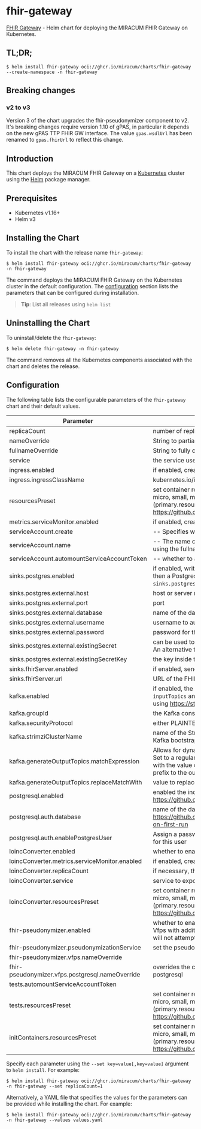 # fhir-gateway

[FHIR Gateway](https://github.com/miracum/fhir-gateway) - Helm chart for deploying the MIRACUM FHIR Gateway on Kubernetes.

## TL;DR;

```console
$ helm install fhir-gateway oci://ghcr.io/miracum/charts/fhir-gateway --create-namespace -n fhir-gateway
```

## Breaking changes

### v2 to v3

Version 3 of the chart upgrades the fhir-pseudonymizer component to v2. It's breaking changes require version 1.10 of gPAS, in particular it depends
on the new gPAS TTP FHIR GW interface. The value `gpas.wsdlUrl` has been renamed to `gpas.fhirUrl` to reflect this change.

## Introduction

This chart deploys the MIRACUM FHIR Gateway on a [Kubernetes](http://kubernetes.io) cluster using the [Helm](https://helm.sh) package manager.

## Prerequisites

- Kubernetes v1.16+
- Helm v3

## Installing the Chart

To install the chart with the release name `fhir-gateway`:

```console
$ helm install fhir-gateway oci://ghcr.io/miracum/charts/fhir-gateway -n fhir-gateway
```

The command deploys the MIRACUM FHIR Gateway on the Kubernetes cluster in the default configuration. The [configuration](#configuration) section lists the parameters that can be configured during installation.

> **Tip**: List all releases using `helm list`

## Uninstalling the Chart

To uninstall/delete the `fhir-gateway`:

```console
$ helm delete fhir-gateway -n fhir-gateway
```

The command removes all the Kubernetes components associated with the chart and deletes the release.

## Configuration

The following table lists the configurable parameters of the `fhir-gateway` chart and their default values.

| Parameter                                       | Description                                                                                                                                                                                                                                                                                                                                   | Default                                                          |
| ----------------------------------------------- | --------------------------------------------------------------------------------------------------------------------------------------------------------------------------------------------------------------------------------------------------------------------------------------------------------------------------------------------- | ---------------------------------------------------------------- |
| replicaCount                                    | number of replicas. The application is well-suited to scale horizontally if required.                                                                                                                                                                                                                                                         | <code>1</code>                                                   |
| nameOverride                                    | String to partially override fullname template (will maintain the release name)                                                                                                                                                                                                                                                               | <code>""</code>                                                  |
| fullnameOverride                                | String to fully override fullname template                                                                                                                                                                                                                                                                                                    | <code>""</code>                                                  |
| service                                         | the service used to expose the FHIR GW REST endpoint                                                                                                                                                                                                                                                                                          | <code>{"metricsPort":8081,"port":8080,"type":"ClusterIP"}</code> |
| ingress.enabled                                 | if enabled, create an Ingress to expose the FHIR Gateway outside the cluster                                                                                                                                                                                                                                                                  | <code>false</code>                                               |
| ingress.ingressClassName                        | kubernetes.io/ingress.class: nginx kubernetes.io/tls-acme: "true" ingressClassName field                                                                                                                                                                                                                                                      | <code>""</code>                                                  |
| resourcesPreset                                 | set container resources according to one common preset (allowed values: none, nano, micro, small, medium, large, xlarge, 2xlarge). This is ignored if primary.resources is set (primary.resources is recommended for production). More information: <https://github.com/bitnami/charts/blob/main/bitnami/common/templates/_resources.tpl#L15> | <code>"small"</code>                                             |
| metrics.serviceMonitor.enabled                  | if enabled, creates a ServiceMonitor instance for Prometheus Operator-based monitoring                                                                                                                                                                                                                                                        | <code>false</code>                                               |
| serviceAccount.create                           | -- Specifies whether a service account should be created.                                                                                                                                                                                                                                                                                     | <code>false</code>                                               |
| serviceAccount.name                             | -- The name of the service account to use. If not set and create is true, a name is generated using the fullname template                                                                                                                                                                                                                     | <code>""</code>                                                  |
| serviceAccount.automountServiceAccountToken     | -- whether to automount the SA token.                                                                                                                                                                                                                                                                                                         | <code>false</code>                                               |
| sinks.postgres.enabled                          | if enabled, writes all received FHIR resources to a Postgres DB if `postgresql.enabled=true`, then a Postgres DB is started as part of this installation. If `postgresql.enabled=false`, then `sinks.postgres.external.*` is used.                                                                                                            | <code>true</code>                                                |
| sinks.postgres.external.host                    | host or server name                                                                                                                                                                                                                                                                                                                           | <code>""</code>                                                  |
| sinks.postgres.external.port                    | port                                                                                                                                                                                                                                                                                                                                          | <code>"5432"</code>                                              |
| sinks.postgres.external.database                | name of the database to connect to                                                                                                                                                                                                                                                                                                            | <code>""</code>                                                  |
| sinks.postgres.external.username                | username to authenticate as                                                                                                                                                                                                                                                                                                                   | <code>""</code>                                                  |
| sinks.postgres.external.password                | password for the user                                                                                                                                                                                                                                                                                                                         | <code>""</code>                                                  |
| sinks.postgres.external.existingSecret          | can be used to specify the name of an existing secret containing the PostgreSQL password. An alternative to setting the password above.                                                                                                                                                                                                       | <code>""</code>                                                  |
| sinks.postgres.external.existingSecretKey       | the key inside the `existingSecret` containing the password.                                                                                                                                                                                                                                                                                  | <code>"postgresql-password"</code>                               |
| sinks.fhirServer.enabled                        | if enabled, sends all received resources to the specified FHIR server                                                                                                                                                                                                                                                                         | <code>false</code>                                               |
| sinks.fhirServer.url                            | URL of the FHIR server. Support for authentication is not implemented.                                                                                                                                                                                                                                                                        | <code>""</code>                                                  |
| kafka.enabled                                   | if enabled, the FHIR Gateway will read resources from the specified Kafka topics `inputTopics` and write them to `outputTopic`. Requires the Kafka cluster to be configured using <https://strimzi.io/>.                                                                                                                                      | <code>false</code>                                               |
| kafka.groupId                                   | the Kafka consumer group id. Evaluated as a template.                                                                                                                                                                                                                                                                                         | <code>'{{ include "fhir-gateway.fullname" . }}-gateway'</code>   |
| kafka.securityProtocol                          | either PLAINTEXT or SSL                                                                                                                                                                                                                                                                                                                       | <code>PLAINTEXT</code>                                           |
| kafka.strimziClusterName                        | name of the Strimzi Kafka CRD this gateway should connect to. This is used to resolve the Kafka bootstrap service.                                                                                                                                                                                                                            | <code>"my-cluster"</code>                                        |
| kafka.generateOutputTopics.matchExpression      | Allows for dynamically generating the Kafka output topic's name based on the input topic. Set to a regular expression which is applied to the input topic and the first match is replaced with the value of `kafka.generateOutputTopics.replaceWith`. You can set this to "^" to add a prefix to the output topic.                            | <code>"^"</code>                                                 |
| kafka.generateOutputTopics.replaceMatchWith     | value to replace the first regex match with                                                                                                                                                                                                                                                                                                   | <code>"fhir.post-gateway."</code>                                |
| postgresql.enabled                              | enabled the included Postgres DB see <https://github.com/bitnami/charts/tree/master/bitnami/postgresql> for configuration options                                                                                                                                                                                                             | <code>true</code>                                                |
| postgresql.auth.database                        | name of the database to create see: <https://github.com/bitnami/containers/tree/main/bitnami/postgresql#creating-a-database-on-first-run>                                                                                                                                                                                                     | <code>"fhir_gateway"</code>                                      |
| postgresql.auth.enablePostgresUser              | Assign a password to the "postgres" admin user. Otherwise, remote access will be blocked for this user                                                                                                                                                                                                                                        | <code>true</code>                                                |
| loincConverter.enabled                          | whether to enable the LOINC conversion and harmonization service                                                                                                                                                                                                                                                                              | <code>true</code>                                                |
| loincConverter.metrics.serviceMonitor.enabled   | if enabled, creates a ServiceMonitor instance for Prometheus Operator-based monitoring                                                                                                                                                                                                                                                        | <code>false</code>                                               |
| loincConverter.replicaCount                     | if necessary, the service can easily scale horizontally                                                                                                                                                                                                                                                                                       | <code>1</code>                                                   |
| loincConverter.service                          | service to expose the application                                                                                                                                                                                                                                                                                                             | <code>{"port":8080,"type":"ClusterIP"}</code>                    |
| loincConverter.resourcesPreset                  | set container resources according to one common preset (allowed values: none, nano, micro, small, medium, large, xlarge, 2xlarge). This is ignored if primary.resources is set (primary.resources is recommended for production). More information: <https://github.com/bitnami/charts/blob/main/bitnami/common/templates/_resources.tpl#L15> | <code>"medium"</code>                                            |
| fhir-pseudonymizer.enabled                      | whether to enable the FHIR Pseudonymizer - a thin, FHIR-native wrapper on top of gPAS an Vfps with additional options for anonymization. if this is set to false, then the FHIR gateway will not attempt to pseudonymize/anonymize the resources.                                                                                             | <code>true</code>                                                |
| fhir-pseudonymizer.pseudonymizationService      | set the pseudonymization service backend                                                                                                                                                                                                                                                                                                      | <code>None</code>                                                |
| fhir-pseudonymizer.vfps.nameOverride            |                                                                                                                                                                                                                                                                                                                                               | <code>gateway-vfps</code>                                        |
| fhir-pseudonymizer.vfps.postgresql.nameOverride | overrides the chart's postgres server name to avoid conflicts with the fhir-gateway's postgresql                                                                                                                                                                                                                                              | <code>"vfps-postgres"</code>                                     |
| tests.automountServiceAccountToken              |                                                                                                                                                                                                                                                                                                                                               | <code>false</code>                                               |
| tests.resourcesPreset                           | set container resources according to one common preset (allowed values: none, nano, micro, small, medium, large, xlarge, 2xlarge). This is ignored if primary.resources is set (primary.resources is recommended for production). More information: <https://github.com/bitnami/charts/blob/main/bitnami/common/templates/_resources.tpl#L15> | <code>"nano"</code>                                              |
| initContainers.resourcesPreset                  | set container resources according to one common preset (allowed values: none, nano, micro, small, medium, large, xlarge, 2xlarge). This is ignored if primary.resources is set (primary.resources is recommended for production). More information: <https://github.com/bitnami/charts/blob/main/bitnami/common/templates/_resources.tpl#L15> | <code>"nano"</code>                                              |

Specify each parameter using the `--set key=value[,key=value]` argument to `helm install`. For example:

```console
$ helm install fhir-gateway oci://ghcr.io/miracum/charts/fhir-gateway -n fhir-gateway --set replicaCount=1
```

Alternatively, a YAML file that specifies the values for the parameters can be provided while
installing the chart. For example:

```console
$ helm install fhir-gateway oci://ghcr.io/miracum/charts/fhir-gateway -n fhir-gateway --values values.yaml
```
